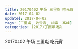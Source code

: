 ```yaml
---
title: 20170402 午场 三里屯 吃元宵
date: 2017-04-02
updated: 2017-04-02
tags: [三里屯, 吃元宵, 相声, 高峰] 
categories: (2017)丁酉年场次 
---
```

20170402 午场 三里屯 吃元宵

